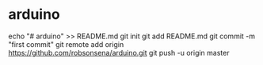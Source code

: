 # arduino

echo "# arduino" >> README.md
git init
git add README.md
git commit -m "first commit"
git remote add origin https://github.com/robsonsena/arduino.git
git push -u origin master

